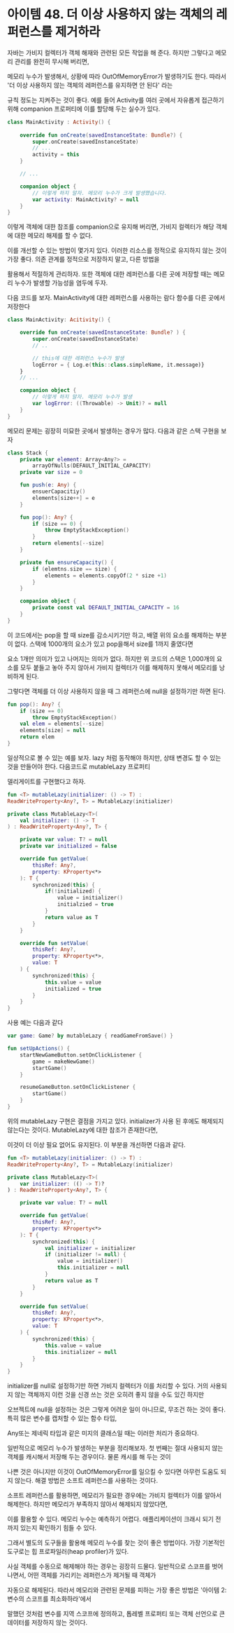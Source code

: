 # 아이템 48. 더 이상 사용하지 않는 객체의 레퍼런스를 제거하라 

자바는 가비지 컬렉터가 객체 해재와 관련된 모든 작업을 해 준다. 하지만 그렇다고 메모리 관리를 완전히 무시해 버리면,

메모리 누수가 발생해서, 상황에 따라 OutOfMemoryError가 발생하기도 한다. 따라서 '더 이상 사용하지 않는 객체의 레퍼런스를 유지하면 안 된다' 라는

규칙 정도는 지켜주는 것이 좋다. 예를 들어 Activity를 여러 곳에서 자유롭게 접근하기 위해 companion 프로퍼티에 이를 할당해 두는 실수가 있다.

```kotlin
class MainActivity : Activity() {
    
    override fun onCreate(savedInstanceState: Bundle?) {
        super.onCreate(savedInstanceState)
        // ...
        activity = this
    }

    // ...

    companion object {
        // 이렇게 하지 말자. 메모리 누수가 크게 발생했습니다.
        var activity: MainActivity? = null
    }
}
```
이렇게 객체에 대한 참조를 companion으로 유지해 버리면, 가비지 컬렉터가 해당 객체에 대한 메모리 해제를 할 수 없다.

이를 개선할 수 있는 방법이 몇가지 있다. 이러한 리소스를 정적으로 유지하지 않는 것이 가장 좋다. 의존 관계를 정적으로 저장하지 말고, 다른 방법을

활용해서 적절하게 관리하자. 또한 객체에 대한 레퍼런스를 다른 곳에 저장할 때는 메모리 누수가 발생할 가능성을 염두에 두자.

다음 코드를 보자. MainActivity에 대한 레퍼런스를 사용하는 람다 함수를 다른 곳에서 저장한다

```kotlin
class MainActivity: Acitivity() {

    override fun onCreate(savedInstanceState: Bundle? ) {
        super.onCreate(savedInstanceState)
        // ..

        // this에 대한 레퍼런스 누수가 발생
        logError = { Log.e(this::class.simpleName, it.message)}
    }
    // ...

    companion object {
        // 이렇게 하지 말자. 메모리 누수가 발생
        var logError: ((Throwable) -> Unit)? = null
    }
}
```

메모리 문제는 굉장히 미묘한 곳에서 발생하는 경우가 많다. 다음과 같은 스택 구현을 보자

```kotlin
class Stack {
    private var element: Array<Any?> =
        arrayOfNulls(DEFAULT_INITIAL_CAPACITY)
    private var size = 0

    fun push(e: Any) {
        ensuerCapacitiy()
        elements[size++] = e
    }

    fun pop(): Any? {
        if (size == 0) {
            throw EmptyStackException()
        }
        return elements[--size]
    }

    private fun ensureCapacity() {
        if (elemtns.size == size) {
            elements = elements.copyOf(2 * size +1)
        }
    }

    companion object {
        private const val DEFAULT_INITIAL_CAPACITY = 16
    }
}
```

이 코드에서는 pop을 할 때 size를 감소시키기만 하고, 배열 위의 요소를 해제하는 부분이 없다. 스택에 1000개의 요소가 있고 pop을해서 size를 1까지 줄였다면

요소 1개만 의미가 있고 나머지는 의미가 없다. 하지만 위 코드의 스택은 1,000개의 요소를 모두 붙들고 놓아 주지 않아서 가비지 컬렉터가 이를 해제하지 못해서 메모리를 낭비하게 된다.

그렇다면 객체를 더 이상 사용하지 않을 때 그 레퍼런스에 null을 설정하기만 하면 된다.

```kotlin
fun pop(): Any? {
    if (size == 0)
        throw EmptyStackException()
    val elem = elements[--size]
    elements[size] = null
    return elem
}
```

일상적으로 볼 수 있는 예를 보자. lazy 처럼 동작해야 하지만, 상태 변경도 할 수 있는 것을 만들어야 한다. 다음코드로 mutableLazy 프로퍼티 

델리게이트를 구현했다고 하자.

```kotlin
fun <T> mutableLazy(initializer: () -> T) : 
ReadWriteProperty<Any?, T> = MutableLazy(initializer)

private class MutableLazy<T>(
    val initializer: () -> T
) : ReadWriteProperty<Any?, T> {

    private var value: T? = null
    private var initialized = false

    override fun getValue(
        thisRef: Any?,
        property: KProperty<*>
    ): T {
        synchronized(this) {
            if(!initialized) {
                value = initializer()
                initialzied = true
            }
            return value as T
        }
    }

    override fun setValue(
        thisRef: Any?,
        property: KProperty<*>,
        value: T
    ) {
        synchronized(this) {
            this.value = value
            initialized = true
        }
    }
}
```

사용 예는 다음과 같다

```kotlin
var game: Game? by mutableLazy { readGameFromSave() }

fun setUpActions() {
    startNewGameButton.setOnClickListener {
        game = makeNewGame()
        startGame()
    }

    resumeGameButton.setOnClickListener {
        startGame()
    }
}
```

위의 mutableLazy 구현은 결점을 가지고 있다. initializer가 사용 된 후에도 해제되지 않는다는 것이다. MutableLazy에 대한 참조가 존재한다면,

이것이 더 이상 필요 없어도 유지된다. 이 부분을 개선하면 다음과 같다.


```Kotlin
fun <T> mutableLazy(initializer: () -> T) : 
ReadWriteProperty<Any?, T> = MutableLazy(initializer)

private class MutableLazy<T>(
    var initializer: (() -> T)?
) : ReadWriteProperty<Any?, T> {

    private var value: T? = null

    override fun getValue(
        thisRef: Any?,
        property: KProperty<*>
    ): T {
        synchronized(this) {
            val initializer = initializer
            if (initializer != null) {
                value = initializer()
                this.initializer = null
            }
            return value as T
        }
    }

    override fun setValue(
        thisRef: Any?,
        property: KProperty<*>,
        value: T
    ) {
        synchronized(this) {
            this.value = value
            this.initializer = null
        }
    }
}
```

initializer를 null로 설정하기만 하면 가비지 컬렉터가 이를 처리할 수 있다. 거의 사용되지 않는 객체까지 이런 것을 신경 쓰는 것은 오히려 좋지 않을 수도 있긴 하지만

오브젝트에 null을 설정하는 것은 그렇게 어려운 일이 아니므로, 무조건 하는 것이 좋다. 특히 많은 변수를 캡처할 수 있는 함수 타입,

Any또는 제네릭 타입과 같은 미지의 클래스일 때는 이러한 처리가 중요하다.

일반적으로 메모리 누수가 발생하는 부분을 정리해보자. 첫 번째는 절대 사용되지 않는 객체를 캐시해서 저장해 두는 경우이다. 물론 캐시를 해 두는 것이

나쁜 것은 아니지만 이것이 OutOfMemoryError를 일으킬 수 있다면 아무런 도움도 되지 않는다. 해결 방법은 소프트 레퍼런스를 사용하는 것이다.

소프트 레퍼런스를 활용하면, 메모리가 필요한 경우에는 가비지 컬렉터가 이를 알아서 해제한다. 하지만 메모리가 부족하지 않아서 해제되지 않았다면,

이를 활용할 수 있다. 메모리 누수는 예측하기 어렵다. 애플리케이션이 크래시 되기 전 까지 있는지 확인하기 힘들 수 있다.

그래서 별도의 도구들을 활용해 메모리 누수를 찾는 것이 좋은 방법이다. 가장 기본적인 도구로는 힙 프로파일러(heap profiler)가 있다. 

사실 객체를 수동으로 해제해야 하는 경우는 굉장히 드물다. 일반적으로 스코프를 벗어나면서, 어떤 객체를 가리키는 레퍼런스가 제거될 때 객체가

자동으로 해제된다. 따라서 메모리와 관련된 문제를 피하는 가장 좋은 방법은 '아이템 2: 변수의 스코프를 최소화하라'에서

말했던 것처럼 변수를 지역 스코프에 정의하고, 톱레벨 프로퍼티 또는 객체 선언으로 큰 데이터를 저장하지 않는 것이다.